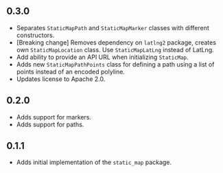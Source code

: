 ## 0.3.0

* Separates `StaticMapPath` and `StaticMapMarker` classes with different constructors.
* [Breaking change] Removes dependency on `latlng2` package, creates own `StaticMapLocation` class. Use `StaticMapLatLng` instead of LatLng.
* Add ability to provide an API URL when initializing `StaticMap`.
* Adds new `StaticMapPathPoints` class for defining a path using a list of points instead of an encoded polyline.
* Updates license to Apache 2.0.

## 0.2.0

* Adds support for markers.
* Adds support for paths.

##  0.1.1

* Adds initial implementation of the `static_map` package.
